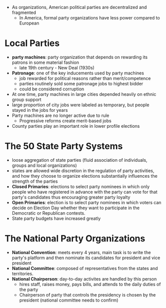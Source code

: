- As organizations, American political parties are decentralized and fragmented
	- In America, formal party organizations have less power compared to European

# Local Parties
- **party machines**: party organization that depends on rewarding its patrons in some material fashion
	- late 19th century - New Deal (1930s)
- **Patronage**: one of the key inducements used by party machines
	- job rewarded for political reasons rather than merit/competence
	- parties routinely sold some patronage jobs to highest bidder
	- could be considered corruption
- At one time, party machines in large cities depended heavily on ethnic group support
- large proportion of city jobs were labeled as temporary, but people stayed in the jobs for years
- Party machines are no longer active due to rule
	- Progressive reforms create merit-based jobs
- County parties play an important role in lower profile elections

# The 50 State Party Systems
- loose aggregation of state parties (fluid association of individuals, groups and local organizations)
- states are allowed wide discretion in the regulation of party activities, and how they choose to organize elections substantially influences the strength of the parties
- **Closed Primaries**: elections to select party nominees in which only people who have registered in advance with the party can vote for that party's candidates thus encouraging greater party loyalty
- **Open Primaries**: election is to select party nominees in which voters can decide on Election Day whether they want to participate in the Democratic or Republican contests.
- State party budgets have increased greatly

# The National Party Organizations
- **National Convention**: meets every 4 years, main task is to write the party's platform and then nominate its candidates for president and vice president
- **National Committee**: composed of representatives from the states and territories.
- **National Chairperson**: day-to-day activites are handled by this person
	- hires staff, raises money, pays bills, and attends to the daily duties of the party
	- Chairperson of party that controls the presidency is chosen by the president (national committee needs to confirm)
